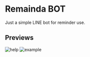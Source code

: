 # Remainda BOT
Just a simple LINE bot for reminder use.<br>

## Previews

![help](https://i.imgur.com/wXnudqG.jpg)
![example](https://i.imgur.com/ifEx0KH.jpg)
